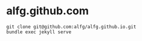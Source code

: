 alfg.github.com
===============

```
git clone git@github.com:alfg/alfg.github.io.git
bundle exec jekyll serve
```